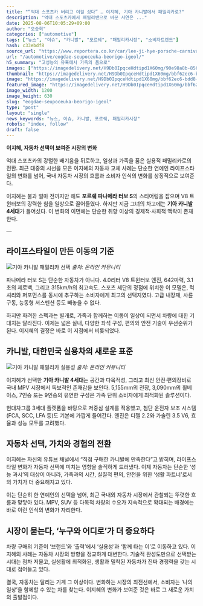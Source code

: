 ```yaml
---
title: "“억대 스포츠카 버리고 이걸 샀다” … 이지혜, 기아 카니발에서 패밀리카로?"
description: "억대 스포츠카에서 패밀리밴으로 바꾼 사연은 ..."
date: 2025-08-06T10:05:29+09:00
author: "오승희"
categories: ["automotive"]
tags: ["뉴스", "이슈", "카니발", "포르쉐", "패밀리카시장", "소비자트렌드"]
hash: c33ebdf8
source_url: "https://www.reportera.co.kr/car/lee-ji-hye-porsche-carnival/"
url: "/automotive/eogdae-seupoceuka-beorigo-igeol/"
h5_summary: "고성능의 유혹에서 가족의 품으로"
images: ["https://imagedelivery.net/H9Db0IpqceHdtipd1X60mg/90e98a8b-856e-4325-24d7-1fba99bdd600/public", "https://imagedelivery.net/H9Db0IpqceHdtipd1X60mg/bbf62ec6-bdd8-49b6-3f55-5c8267c4fd00/public", "https://imagedelivery.net/H9Db0IpqceHdtipd1X60mg/f5aa415d-3b2d-4daf-30cb-b13304c4f500/public"]
thumbnail: "https://imagedelivery.net/H9Db0IpqceHdtipd1X60mg/bbf62ec6-bdd8-49b6-3f55-5c8267c4fd00/public"
image: "https://imagedelivery.net/H9Db0IpqceHdtipd1X60mg/bbf62ec6-bdd8-49b6-3f55-5c8267c4fd00/public"
featured_image: "https://imagedelivery.net/H9Db0IpqceHdtipd1X60mg/bbf62ec6-bdd8-49b6-3f55-5c8267c4fd00/public"
image_width: 1200
image_height: 630
slug: "eogdae-seupoceuka-beorigo-igeol"
type: "post"
layout: "single"
news_keywords: "뉴스, 이슈, 카니발, 포르쉐, 패밀리카시장"
robots: "index, follow"
draft: false
---
```


**이지혜, 자동차 선택이 보여준 시장의 변화**

억대 스포츠카의 강렬한 배기음을 뒤로하고, 일상과 가족을 품은 실용적 패밀리카로의 전환. 최근 대중의 시선을 모은 이지혜의 자동차 교체 사례는 단순한 연예인 라이프스타일의 변화를 넘어, 국내 자동차 시장의 흐름과 소비자 인식의 변화를 상징적으로 보여준다.

이지혜는 불과 얼마 전까지만 해도 **포르쉐 파나메라 터보 S**의 스티어링을 잡으며 V8 트윈터보의 강력한 힘을 일상으로 끌어들였다. 하지만 지금 그녀의 차고에는 **기아 카니발 4세대**가 들어섰다. 이 변화의 이면에는 단순한 취향 이상의 경제적·사회적 맥락이 존재한다.

—

## 라이프스타일이 만든 이동의 기준

![기아 카니발 패밀리카 선택](https://imagedelivery.net/H9Db0IpqceHdtipd1X60mg/f5aa415d-3b2d-4daf-30cb-b13304c4f500/public)
*출처: 온라인 커뮤니티*


파나메라 터보 S는 단순한 자동차가 아니다. 4.0리터 V8 트윈터보 엔진, 642마력, 3.1초의 제로백, 그리고 315km/h의 최고속도. 스포츠 세단의 정점에 위치한 이 모델은, 럭셔리와 퍼포먼스를 동시에 추구하는 소비자에게 최고의 선택지였다. 고급 내장재, 사륜구동, 능동형 서스펜션 등도 빼놓을 수 없다.

하지만 화려한 스펙과는 별개로, 가족과 함께하는 이동이 일상이 되면서 차량에 대한 기대치는 달라진다. 이제는 넓은 실내, 다양한 좌석 구성, 편의와 안전 기술이 우선순위가 된다. 이지혜의 결정은 바로 이 지점에서 비롯되었다.

## 카니발, 대한민국 실용차의 새로운 표준

![기아 카니발 패밀리카 실용성](https://imagedelivery.net/H9Db0IpqceHdtipd1X60mg/90e98a8b-856e-4325-24d7-1fba99bdd600/public)
*출처: 온라인 커뮤니티*


이지혜가 선택한 **기아 카니발 4세대**는 공간과 다목적성, 그리고 최신 안전·편의장비로 국내 MPV 시장에서 독보적인 존재감을 보인다. 5,155mm의 전장, 3,090mm의 휠베이스, 7인승 또는 9인승의 유연한 구성은 가족 단위 소비자에게 최적화된 솔루션이다.

현대차그룹 3세대 플랫폼을 바탕으로 저중심 설계를 적용했고, 첨단 운전자 보조 시스템(FCA, SCC, LFA 등)도 기본에 가깝게 들어간다. 엔진은 디젤 2.2와 가솔린 3.5 V6, 효율과 성능 모두를 고려했다.

## 자동차 선택, 가치와 경험의 전환

이지혜는 자신의 유튜브 채널에서 “직접 구매한 카니발에 만족한다”고 밝히며, 라이프스타일 변화가 자동차 선택에 미치는 영향을 솔직하게 드러냈다. 이제 자동차는 단순한 ‘성능 과시’의 대상이 아니라, 가족과의 시간, 실질적 편의, 안전을 위한 ‘생활 파트너’로서의 가치가 더 중요해지고 있다.

이는 단순히 한 연예인의 선택을 넘어, 최근 국내외 자동차 시장에서 관찰되는 뚜렷한 흐름과 맞닿아 있다. MPV, SUV 등 다목적 차량의 수요가 지속적으로 확대되는 배경에는 바로 이런 인식의 변화가 자리한다.

## 시장이 묻는다, ‘누구와 어디로’가 더 중요하다

차량 구매의 기준이 ‘브랜드’와 ‘출력’에서 ‘실용성’과 ‘함께 타는 이’로 이동하고 있다. 이지혜의 사례는 자동차 시장의 방향을 정교하게 대변한다. 기술적 완성도만으로 선택받는 시대는 점차 저물고, 실생활에 최적화된, 생활과 밀착된 자동차가 진짜 경쟁력을 갖는 시대로 접어들고 있다.

결국, 자동차는 달리는 기계 그 이상이다. 변화하는 시장의 최전선에서, 소비자는 ‘나의 일상’을 함께할 수 있는 차를 찾는다. 이지혜의 변화가 보여준 것은 바로 그 새로운 가치의 출발점이다.
